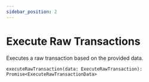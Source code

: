 ```yaml
---
sidebar_position: 2
---
```


# Execute Raw Transactions

Executes a raw transaction based on the provided data.

`executeRawTransaction(data: ExecuteRawTransaction): Promise<ExecuteRawTransactionData>`